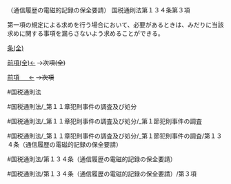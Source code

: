 （通信履歴の電磁的記録の保全要請）
国税通則法第１３４条第３項

第一項の規定による求めを行う場合において、必要があるときは、みだりに当該求めに関する事項を漏らさないよう求めることができる。

[条(全)](国税通則法＿＿＿＿＿第１３４条_.md)

[前項(全)←](国税通則法＿＿＿＿＿第１３４条第２項_.md)  ~~→次項(全)~~

[前項 　 ←](国税通則法＿＿＿＿＿第１３４条第２項.md)  ~~→次項~~



#国税通則法

#国税通則法/_第１１章犯則事件の調査及び処分

#国税通則法/_第１１章犯則事件の調査及び処分/_第１節犯則事件の調査

#国税通則法/_第１１章犯則事件の調査及び処分/_第１節犯則事件の調査/第１３４条（通信履歴の電磁的記録の保全要請）

#国税通則法/第１３４条（通信履歴の電磁的記録の保全要請）

#国税通則法/第１３４条（通信履歴の電磁的記録の保全要請）/第３項

